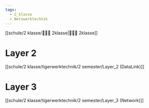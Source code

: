 ```yaml
---
tags:
  - 2_klasse
  - Netzwerktechnik
---
```

[[schule/2 klasse/🙋🏿‍♂️ 2klasse|🙋🏿‍♂️ 2klasse]]

# Layer 2
[[schule/2 klasse/tigerwerktechnik/2 semester/Layer_2 (DataLink)]]

# Layer 3
[[schule/2 klasse/tigerwerktechnik/2 semester/Layer_3 (Network)]]







